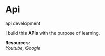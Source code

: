 # Api

api development

I build this **APIs** with the purpose of learning.

**Resources:**\
_Youtube, Google_
